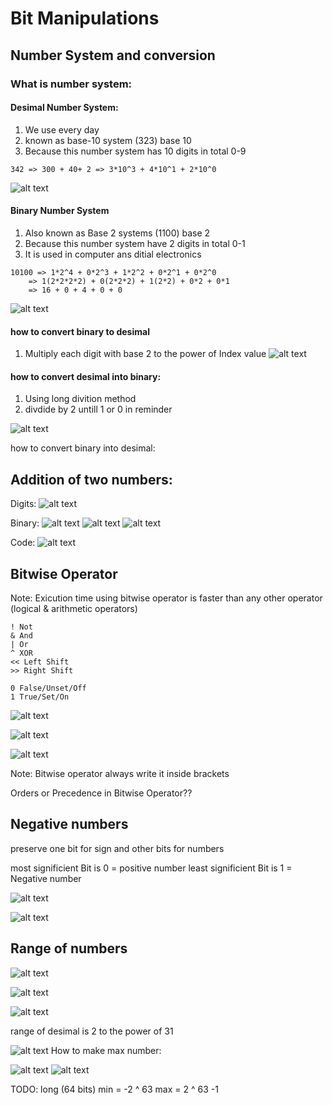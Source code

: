 # Bit Manipulations

## Number System and conversion

### What is number system:

#### Desimal Number System:
1. We use every day
2. known as base-10 system (323) base 10
3. Because this number system has 10 digits in total 0-9

```
342 => 300 + 40+ 2 => 3*10^3 + 4*10^1 + 2*10^0

```

![alt text](basicsImages/image.png)
#### Binary Number System
1. Also known as Base 2 systems (1100) base 2
2. Because this number system have 2 digits in total 0-1
3. It is used in computer ans ditial electronics

```
10100 => 1*2^4 + 0*2^3 + 1*2^2 + 0*2^1 + 0*2^0
    => 1(2*2*2*2) + 0(2*2*2) + 1(2*2) + 0*2 + 0*1
    => 16 + 0 + 4 + 0 + 0
```
![alt text](basicsImages/image-1.png)

#### how to convert binary to desimal
1. Multiply each digit with base 2 to the power of Index value
![alt text](basicsImages/image-2.png)

#### how to convert desimal into binary:
1. Using long divition method
2. divdide by 2 untill 1 or 0 in reminder

![alt text](basicsImages/image-3.png)



how to convert binary into desimal:

## Addition of two numbers:

Digits:
![alt text](basicsImages/image-4.png)

Binary:
![alt text](basicsImages/image-5.png)
![alt text](basicsImages/image-6.png)
![alt text](basicsImages/image-7.png)

Code:
![alt text](basicsImages/image-8.png)

## Bitwise Operator

Note: Exicution time using bitwise operator is faster than any other operator (logical & arithmetic operators)

```
! Not
& And
| Or
^ XOR
<< Left Shift
>> Right Shift

0 False/Unset/Off
1 True/Set/On
```
![alt text](basicsImages/image-9.png)

![alt text](basicsImages/image-10.png)

![alt text](basicsImages/image-11.png)

Note: Bitwise operator always write it inside brackets

Orders or Precedence in Bitwise Operator??

## Negative numbers

preserve one bit for sign and other bits for numbers

most significient Bit is 0 = positive number
least significient Bit is 1 = Negative number

![alt text](basicsImages/image-12.png)

![alt text](basicsImages/image-13.png)

## Range of numbers

![alt text](basicsImages/image-14.png)

![alt text](basicsImages/image-15.png)

![alt text](basicsImages/Notes_250422_091520_1.jpg)

range of desimal is 2 to the power of 31

![alt text](basicsImages/image-16.png)
How to make max number:

![alt text](basicsImages/image-17.png)
![alt text](basicsImages/image-18.png)

TODO: long (64 bits)
    min = -2 ^ 63
    max = 2 ^ 63 -1  